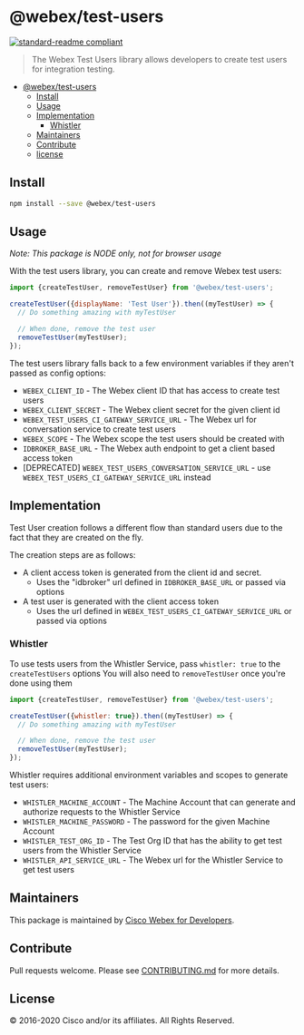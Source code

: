 # @webex/test-users

[![standard-readme compliant](https://img.shields.io/badge/readme%20style-standard-brightgreen.svg?style=flat-square)](https://github.com/RichardLitt/standard-readme)

> The Webex Test Users library allows developers to create test users for integration testing.

- [@webex/test-users](#webextest-users)
  - [Install](#install)
  - [Usage](#usage)
  - [Implementation](#implementation)
    - [Whistler](#whistler)
  - [Maintainers](#maintainers)
  - [Contribute](#contribute)
  - [license](#license)

## Install

```bash
npm install --save @webex/test-users
```

## Usage

_Note: This package is NODE only, not for browser usage_

With the test users library, you can create and remove Webex test users:

```javascript
import {createTestUser, removeTestUser} from '@webex/test-users';

createTestUser({displayName: 'Test User'}).then((myTestUser) => {
  // Do something amazing with myTestUser

  // When done, remove the test user
  removeTestUser(myTestUser);
});
```

The test users library falls back to a few environment variables if they aren't passed as config options:

- `WEBEX_CLIENT_ID` - The Webex client ID that has access to create test users
- `WEBEX_CLIENT_SECRET` - The Webex client secret for the given client id
- `WEBEX_TEST_USERS_CI_GATEWAY_SERVICE_URL` - The Webex url for conversation service to create test users
- `WEBEX_SCOPE` - The Webex scope the test users should be created with
- `IDBROKER_BASE_URL` - The Webex auth endpoint to get a client based access token
- [DEPRECATED] `WEBEX_TEST_USERS_CONVERSATION_SERVICE_URL` - use `WEBEX_TEST_USERS_CI_GATEWAY_SERVICE_URL` instead

## Implementation

Test User creation follows a different flow than standard users due to the fact that they are created on the fly.

The creation steps are as follows:

- A client access token is generated from the client id and secret.
  - Uses the "idbroker" url defined in `IDBROKER_BASE_URL` or passed via options
- A test user is generated with the client access token
  - Uses the url defined in `WEBEX_TEST_USERS_CI_GATEWAY_SERVICE_URL` or passed via options

### Whistler

To use tests users from the Whistler Service, pass `whistler: true` to the `createTestUsers` options
You will also need to `removeTestUser` once you're done using them

```javascript
import {createTestUser, removeTestUser} from '@webex/test-users';

createTestUser({whistler: true}).then((myTestUser) => {
  // Do something amazing with myTestUser

  // When done, remove the test user
  removeTestUser(myTestUser);
});
```

Whistler requires additional environment variables and scopes to generate test users:

- `WHISTLER_MACHINE_ACCOUNT` - The Machine Account that can generate and authorize requests to the Whistler Service
- `WHISTLER_MACHINE_PASSWORD` - The password for the given Machine Account
- `WHISTLER_TEST_ORG_ID` - The Test Org ID that has the ability to get test users from the Whistler Service
- `WHISTLER_API_SERVICE_URL` - The Webex url for the Whistler Service to get test users

## Maintainers

This package is maintained by [Cisco Webex for Developers](https://developer.webex.com/).

## Contribute

Pull requests welcome. Please see [CONTRIBUTING.md](https://github.com/webex/webex-js-sdk/blob/master/CONTRIBUTING.md) for more details.

## License

© 2016-2020 Cisco and/or its affiliates. All Rights Reserved.
